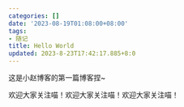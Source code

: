 ```yaml
---
categories: []
date: '2023-08-19T01:08:00+08:00'
tags:
- 随记
title: Hello World
updated: 2023-8-23T17:42:17.885+8:0
---
```

这是小赵博客的第一篇博客捏~

欢迎大家关注喵！欢迎大家关注喵！欢迎大家关注喵！
